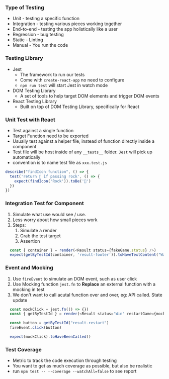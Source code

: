### Type of Testing
* Unit - testing a specific function
* Integration - testing various pieces working together
* End-to-end - testing the app holistically like a user
* Regression - bug testing
* Static - Linting
* Manual - You run the code

### Testing Library
* Jest
  * The framework to run our tests
  * Come with `create-react-app` no need to configure
  * `npm run test` will start Jest in watch mode
* DOM Testing Library
  * A set of tools to help target DOM elements and trigger DOM events
* React Testing Library
  * Built on top of DOM Testing Library, specifically for React


### Unit Test with React
* Test against a single function
* Target Function need to be exported
* Usually test against a helper file, instead of function directly inside a component
* Test file will be host inside of any `__tests__` folder. `Jest` will pick up automatically
* convention is to name test file as `xxx.test.js`

```js
describe("findIcon function", () => {
  test('return 🗿 if passing rock', () => {
    expect(findIcon('Rock')).toBe('🗿')
  })
})
```

### Integration Test for Component
1. Simulate what use would see / use. 
2. Less worry about how small pieces work
3. Steps: 
    1. Simulate a render
    2. Grab the test target
    3. Assertion

```js
  const { container } = render(<Result status={fakeGame.status} />)
  expect(getByTestId(container, 'result-footer')).toHaveTextContent("Waiting for your selection")
```

### Event and Mocking
1. Use `fireEvent` to simulate an DOM event, such as user click
2. Use Mocking function `jest.fn` to **Replace** an external function with a mocking in test
3. We don't want to call acutal function over and over, eg: API called. State update

```js
  const mockClick = jest.fn(() => {})
  const { getByTestId } = render(<Result status='Win' restartGame={mockClick} />)

  const button = getByTestId("result-restart")
  fireEvent.click(button)

  expect(mockClick).toHaveBeenCalled()
```

### Test Coverage
* Metric to track the code execution through testing
* You want to get as much coverage as possible, but also be realistic
* run `npm test -- --coverage --watchAll=false` to see report